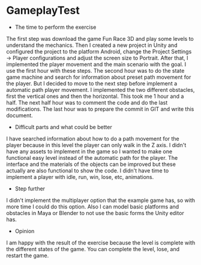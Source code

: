 # GameplayTest

- The time to perform the exercise


The first step was download the game Fun Race 3D and play some levels to understand the mechanics.
Then I created a new project in Unity and configured the project to the platform Android, change the Project Settings -> Player configurations and adjust the screen size to Portrait.
After that, I implemented the player movement and the main scenario with the goal. I use the first hour with these steps.
The second hour was to do the state game machine and search for information about preset path movement for the player. But I decided to move to the next step before implement a automatic path player movement.
I implemented the two different obstacles, first the vertical ones and then the horizontal. This took me 1 hour and a half.
The next half hour was to comment the code and do the last modifications.
The last hour was to prepare the commit in GIT and write this document.


- Difficult parts and what could be better


I have searched information about how to do a path movement for the player because in this level the player can only walk in the Z axis.
I didn't have any assets to implement in the game so I wanted to make one functional easy level instead of the automatic path for the player.
The interface and the materials of the objects can be improved but these actually are also functional to show the code.
I didn't have time to implement a player with idle, run, win, lose, etc, animations.

- Step further


I didn't implement the multiplayer option that the example game has, so with more time I could do this option.
Also I can model basic platforms and obstacles in Maya or Blender to not use the basic forms the Unity editor has.

- Opinion


I am happy with the result of the exercise because the level is complete with the different states of the game. You can complete the level, lose, and restart the game.
